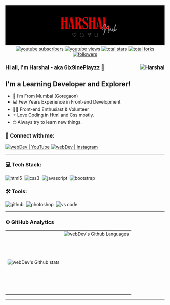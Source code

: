 <img src="https://github.com/harshal0212/harshal0212/blob/main/Assestss/Harshal%20(1).jpg">

<div align="center">
  <a href="https://www.youtube.com/c/6ix9inePlayzz?sub_confirmation=1">
    <img alt="youtube subscribers" title="Subscribe to my YouTube channel" src="https://custom-icon-badges.herokuapp.com/youtube/channel/subscribers/UCeZ32HCL28LCXcEHXbuxxhA?color=%23E05D44&label=SUBSCRIBE&logo=video&logoColor=white&style=for-the-badge&labelColor=CE4630"/></a> 
  <a href="https://www.youtube.com/c/6ix9inePlayzz">
    <img alt="youtube views" title="YouTube views" src="https://custom-icon-badges.herokuapp.com/youtube/channel/views/UCeZ32HCL28LCXcEHXbuxxhA?color=%23E1AD0E&logo=eye&logoColor=white&style=for-the-badge&labelColor=C79600"/></a> 
  <a href="https://github.com/harshal0212?tab=repositories&sort=stargazers">
    <img alt="total stars" title="Total stars on GitHub" src="https://custom-icon-badges.herokuapp.com/badge/dynamic/json?logo=star&color=7c007c&labelColor=640464&label=Stars&style=for-the-badge&query=%24.stars&url=https://api.github-star-counter.workers.dev/user/harshal0212"/></a>
  <a href="https://github.com/harshal0212?tab=repositories&sort=stargazers">
    <img alt="total forks" title="Total forks on GitHub" src="https://custom-icon-badges.herokuapp.com/badge/dynamic/json?logo=fork&color=55960c&labelColor=488207&label=Forks&style=for-the-badge&query=%24.forks&url=https://api.github-star-counter.workers.dev/user/harshal0212"/></a>
  <a href="https://github.com/harshal0212">
    <img alt="followers" title="Follow me on Github" src="https://custom-icon-badges.herokuapp.com/github/followers/harshal0212?color=236ad3&labelColor=1155ba&style=for-the-badge&logo=person-add&label=Follow&logoColor=white"/></a>
</div>

### Hi all, I'm Harshal - aka [6ix9inePlayzz][youtube] 👋 <img align="right" src="https://komarev.com/ghpvc/?username=harshal0212&label=Profile%20Views%20&color=ff0000&style=flat-square" alt="Harshal" />

## I'm a Learning Developer and Explorer!

- 📍 I’m From Mumbai (Goregaon)
- 💻 Few Years Experience in Front-end Development
- 👨‍💻 Front-end Enthusiast & Volunteer
- ⭐ Love Coding in Html and Css mostly.
- 🤓 Always try to learn new things.



### 🤝 Connect with me:

[<img alt="webDev | YouTube" src="https://img.shields.io/badge/youtube-FF0000.svg?&style=for-the-badge&logo=youtube&logoColor=white" />][youtube]
[<img alt="webDev | Instagram" src="https://img.shields.io/badge/instagram-E4405F.svg?&style=for-the-badge&logo=instagram&logoColor=white" />][instagram]

---

### 💻 Tech Stack:

<img alt="html5" src="https://img.shields.io/badge/html-E34F26.svg?&style=for-the-badge&logo=html5&logoColor=fff" />&nbsp;
<img alt="css3" src="https://img.shields.io/badge/css-1572B6.svg?&style=for-the-badge&logo=css3&logoColor=fff" />&nbsp;
<img alt="javascript" src="https://img.shields.io/badge/javascript-F7DF1E.svg?&style=for-the-badge&logo=javascript&logoColor=fff" />&nbsp;
<img alt="bootstrap" src="https://img.shields.io/badge/bootstrap-7610F7.svg?&style=for-the-badge&logo=bootstrap&logoColor=fff" />&nbsp;

### 🛠 Tools:

<img alt="github" src="https://img.shields.io/badge/github-000.svg?&style=for-the-badge&logo=github&logoColor=fff" />&nbsp;
<img alt="photoshop" src="https://img.shields.io/badge/photoshop-31A8FF.svg?&style=for-the-badge&logo=adobe-photoshop&logoColor=fff" />&nbsp;
<img alt="vs code" src="https://img.shields.io/badge/vs code-007ACC.svg?&style=for-the-badge&logo=visual-studio-code&logoColor=fff" />&nbsp;

---

### ⚙️ GitHub Analytics

<table>
  <tr>
    <td>
      <img align="left" src="https://github-readme-streak-stats.herokuapp.com/?user=harshal0212&theme=algolia" alt="webDev's Github stats" />
    </td>
    <td>
      <img height="195px" align="right" alt="webDev's Github Languages" src="https://github-readme-stats-eight-theta.vercel.app/api/top-langs/?username=harshal0212&theme=algolia&layout=compact" />
    </td>
  </tr>
</table>

---



[youtube]: https://youtube.com/6ix9inePlayzz
[instagram]: https://instagram.com/ig.harshall
